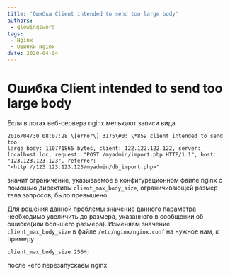 ```yaml
---
title: 'Ошибка Client intended to send too large body'
authors: 
 - glowingsword
tags:
 - Nginx
 - Ошибки Nginx
date: 2020-04-04
---
```

# Ошибка Client intended to send too large body

Если в логах веб-сервера nginx мелькают записи вида
```
2016/04/30 08:07:28 \[error\] 3175\#0: \*859 client intended to send too
large body: 110771865 bytes, client: 122.122.122.122, server:
localhost.loc, request: "POST /myadmin/import.php HTTP/1.1", host:
"123.123.123.123", referrer:
"<http://123.123.123.123/myadmin/db_import.php>"
```

значит ограничение, указываемое в конфигурационном файле nginx с помощью
директивы `client_max_body_size`, ограничивающей размер тела запросов,
было превышено. 

Для решения данной проблемы значение данного параметра
необходимо увеличить до размера, указанного в сообщении об ошибке(или
большего размера). Изменяем значение `client_max_body_size` в файле
`/etc/nginx/nginx.conf` на нужное нам, к примеру

``` nginx
client_max_body_size 256M;
```
после чего перезапускаем nginx.
